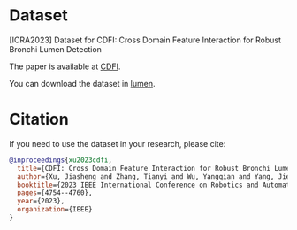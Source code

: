 # Dataset
[ICRA2023] Dataset for CDFI: Cross Domain Feature Interaction for Robust Bronchi Lumen Detection

The paper is available at [CDFI](https://ieeexplore.ieee.org/abstract/document/10160402).

You can download the dataset in [lumen](https://zenodo.org/record/8354221).

# Citation
If you need to use the dataset in your research, please cite:
```bibtex
@inproceedings{xu2023cdfi,
  title={CDFI: Cross Domain Feature Interaction for Robust Bronchi Lumen Detection},
  author={Xu, Jiasheng and Zhang, Tianyi and Wu, Yangqian and Yang, Jie and Yang, Guang--Zhong and Gu, Yun},
  booktitle={2023 IEEE International Conference on Robotics and Automation (ICRA)},
  pages={4754--4760},
  year={2023},
  organization={IEEE}
}
```
